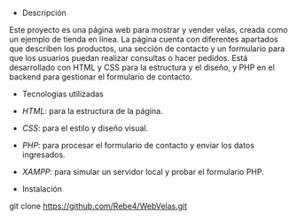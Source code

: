 - Descripción

Este proyecto es una página web para mostrar y vender velas, creada como un ejemplo de tienda en línea. La página cuenta con diferentes apartados que describen los productos, una sección de contacto y un formulario para que los usuarios puedan realizar consultas o hacer pedidos. Está desarrollado con HTML y CSS para la estructura y el diseño, y PHP en el backend para gestionar el formulario de contacto.

- Tecnologías utilizadas

- *HTML*: para la estructura de la página.
- *CSS*: para el estilo y diseño visual.
- *PHP*: para procesar el formulario de contacto y enviar los datos ingresados.
- *XAMPP*: para simular un servidor local y probar el formulario PHP.

- Instalación

 git clone https://github.com/Rebe4/WebVelas.git
